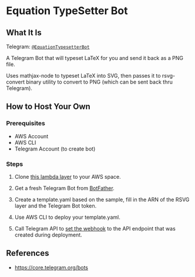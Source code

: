 # Equation TypeSetter Bot

## What It Is

Telegram: [`@EquationTypesetterBot`](https://t.me/EquationTypesetterBot)

A Telegram Bot that will typeset LaTeX for you and send it back as a PNG file.

Uses mathjax-node to typeset LaTeX into SVG, then passes it to rsvg-convert
binary utility to convert to PNG (which can be sent back thru Telegram).


## How to Host Your Own

### Prerequisites
- AWS Account
- AWS CLI
- Telegram Account (to create bot)

### Steps

1. Clone [this lambda layer](https://github.com/serverlesspub/rsvg-convert-aws-lambda-binary) to your
AWS space.

2. Get a fresh Telegram Bot from [BotFather](https://t.me/botfather).

3. Create a template.yaml based on the sample, fill in the ARN of the RSVG layer
and the Telegram Bot token.

4. Use AWS CLI to deploy your template.yaml.

5. Call Telegram API to [set the
webhook](https://core.telegram.org/bots/api#setwebhook) to the API endpoint that
was created during deployment.


## References

- https://core.telegram.org/bots